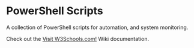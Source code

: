 # PowerShell Scripts
A collection of PowerShell scripts for automation, and system monitoring.

Check out the <a href="https://www.w3schools.com">Visit W3Schools.com!</a>
Wiki documentation.
